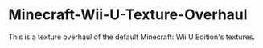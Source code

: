 # Minecraft-Wii-U-Texture-Overhaul
This is a texture overhaul of the default Minecraft: Wii U Edition's textures.
